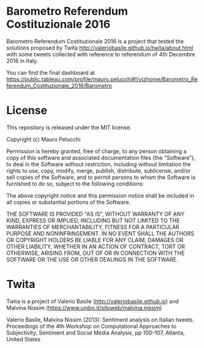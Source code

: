 # Barometro Referendum Costituzionale 2016
Barometro Referendum Costituzionale 2016 is a project that tested the solutions proposed by Twita
http://valeriobasile.github.io/twita/about.html
with some tweets collected with reference to referendum of 4th Decembre 2016 in Italy.


You can find the final dashboard at
https://public.tableau.com/profile/mauro.pelucchi#!/vizhome/Barometro_Referendum_Costituzionale_2016/Barometro

# License

This repository is released under the MIT license.

Copyright (c) Mauro Pelucchi

Permission is hereby granted, free of charge, to any person obtaining a copy of this software and associated documentation files (the "Software"), to deal in the Software without restriction, including without limitation the rights to use, copy, modify, merge, publish, distribute, sublicense, and/or sell copies of the Software, and to permit persons to whom the Software is furnished to do so, subject to the following conditions:

The above copyright notice and this permission notice shall be included in all copies or substantial portions of the Software.

THE SOFTWARE IS PROVIDED "AS IS", WITHOUT WARRANTY OF ANY KIND, EXPRESS OR IMPLIED, INCLUDING BUT NOT LIMITED TO THE WARRANTIES OF MERCHANTABILITY, FITNESS FOR A PARTICULAR PURPOSE AND NONINFRINGEMENT. IN NO EVENT SHALL THE AUTHORS OR COPYRIGHT HOLDERS BE LIABLE FOR ANY CLAIM, DAMAGES OR OTHER LIABILITY, WHETHER IN AN ACTION OF CONTRACT, TORT OR OTHERWISE, ARISING FROM, OUT OF OR IN CONNECTION WITH THE SOFTWARE OR THE USE OR OTHER DEALINGS IN THE SOFTWARE.

# Twita

Twita is a project of Valerio Basile (http://valeriobasile.github.io) and Malvina Nissim (https://www.unibo.it/sitoweb/malvina.nissim)

Valerio Basile, Malvina Nissim (2013): Sentiment analysis on Italian tweets. Proceedings of the 4th Workshop on Computational Approaches to Subjectivity, Sentiment and Social Media Analysis, pp 100–107, Atlanta, United States 

